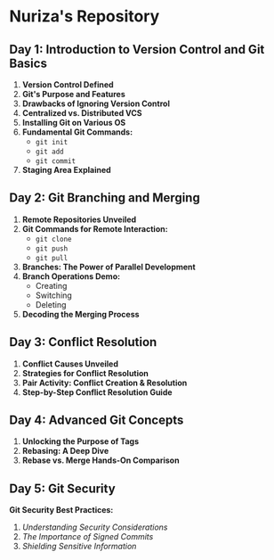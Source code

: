 # Nuriza's Repository
## Day 1: Introduction to Version Control and Git Basics

1. **Version Control Defined**
2. **Git's Purpose and Features**
3. **Drawbacks of Ignoring Version Control**
4. **Centralized vs. Distributed VCS**
5. **Installing Git on Various OS**
6. **Fundamental Git Commands:**
   - `git init`
   - `git add`
   - `git commit`
7. **Staging Area Explained**

## Day 2: Git Branching and Merging

1. **Remote Repositories Unveiled**
2. **Git Commands for Remote Interaction:**
   - `git clone`
   - `git push`
   - `git pull`
3. **Branches: The Power of Parallel Development**
4. **Branch Operations Demo:**
   - Creating
   - Switching
   - Deleting
5. **Decoding the Merging Process**

## Day 3: Conflict Resolution

1. **Conflict Causes Unveiled**
2. **Strategies for Conflict Resolution**
3. **Pair Activity: Conflict Creation & Resolution**
4. **Step-by-Step Conflict Resolution Guide**

## Day 4: Advanced Git Concepts

1. **Unlocking the Purpose of Tags**
2. **Rebasing: A Deep Dive**
3. **Rebase vs. Merge Hands-On Comparison**

## Day 5: Git Security

**Git Security Best Practices:**
1. *Understanding Security Considerations*
2. *The Importance of Signed Commits*
3. *Shielding Sensitive Information*